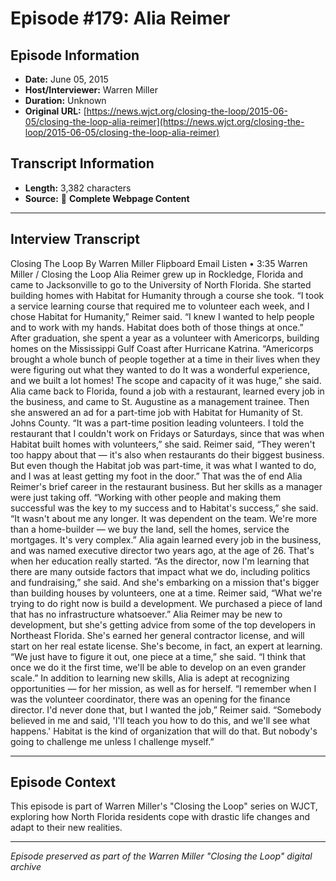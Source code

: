 # Episode #179: Alia Reimer



## Episode Information

- **Date:** June 05, 2015
- **Host/Interviewer:** Warren Miller
- **Duration:** Unknown
- **Original URL:** [https://news.wjct.org/closing-the-loop/2015-06-05/closing-the-loop-alia-reimer](https://news.wjct.org/closing-the-loop/2015-06-05/closing-the-loop-alia-reimer)

## Transcript Information

- **Length:** 3,382 characters
- **Source:** 📝 **Complete Webpage Content**

---

## Interview Transcript

Closing The Loop
By
Warren Miller
Flipboard
Email
Listen
•
3:35
Warren Miller
/
Closing the Loop
Alia Reimer grew up in Rockledge, Florida and came to Jacksonville to go to the University of North Florida. She started building homes with Habitat for Humanity through a course she took.
“I took a service learning course that required me to volunteer each week, and I chose Habitat for Humanity,” Reimer said. “I knew I wanted to help people and to work with my hands. Habitat does both of those things at once.”
After graduation, she spent a year as a volunteer with Americorps, building homes on the Mississippi Gulf Coast after Hurricane Katrina.
“Americorps brought a whole bunch of people together at a time in their lives when they were figuring out what they wanted to do It was a wonderful experience, and we built a lot homes! The scope and capacity of it was huge,” she said.
Alia came back to Florida, found a job with a restaurant, learned every job in the business, and came to St. Augustine as a management trainee. Then she answered an ad for a part-time job with Habitat for Humanity of St. Johns County.
“It was a part-time position leading volunteers. I told the restaurant that I couldn't work on Fridays or Saturdays, since that was when Habitat built homes with volunteers,” she said.
Reimer said, “They weren't too happy about that — it's also when restaurants do their biggest business. But even though the Habitat job was part-time, it was what I wanted to do, and I was at least getting my foot in the door.”
That was the of end Alia Reimer's brief career in the restaurant business. But her skills as a manager were just taking off.
“Working with other people and making them successful was the key to my success and to Habitat's success,” she said. “It wasn't about me any longer. It was dependent on the team. We're more than a home-builder — we buy the land, sell the homes, service the mortgages. It's very complex.”
Alia again learned every job in the business, and was named executive director two years ago, at the age of 26. That's when her education really started.
“As the director, now I'm learning that there are many outside factors that impact what we do, including politics and fundraising,” she said.
And she's embarking on a mission that's bigger than building houses by volunteers, one at a time.
Reimer said, “What we're trying to do right now is build a development. We purchased a piece of land that has no infrastructure whatsoever.”
Alia Reimer may be new to development, but she's getting advice from some of the top developers in Northeast Florida. She's earned her general contractor license, and will start on her real estate license. She's become, in fact, an expert at learning.
“We just have to figure it out, one piece at a time,” she said. “I think that once we do it the first time, we'll be able to develop on an even grander scale.”
In addition to learning new skills, Alia is adept at recognizing opportunities — for her mission, as well as for herself.
“I remember when I was the volunteer coordinator, there was an opening for the finance director. I'd never done that, but I wanted the job,” Reimer said. “Somebody believed in me and said, 'I'll teach you how to do this, and we'll see what happens.' Habitat is the kind of organization that will do that. But nobody's going to challenge me unless I challenge myself.”

---

## Episode Context

This episode is part of Warren Miller's "Closing the Loop" series on WJCT, exploring how North Florida residents cope with drastic life changes and adapt to their new realities.



---

*Episode preserved as part of the Warren Miller "Closing the Loop" digital archive*
